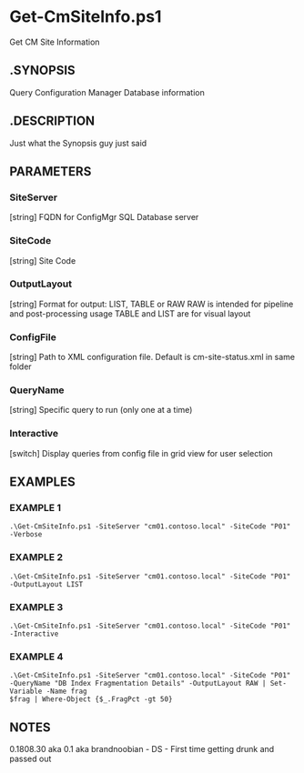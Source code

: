 # Get-CmSiteInfo.ps1
Get CM Site Information

## .SYNOPSIS
Query Configuration Manager Database information

## .DESCRIPTION
Just what the Synopsis guy just said

## PARAMETERS

### SiteServer
[string] FQDN for ConfigMgr SQL Database server

### SiteCode
[string] Site Code

### OutputLayout
[string] Format for output: LIST, TABLE or RAW
RAW is intended for pipeline and post-processing usage
TABLE and LIST are for visual layout

### ConfigFile
[string] Path to XML configuration file. Default is cm-site-status.xml in same folder

### QueryName
[string] Specific query to run (only one at a time)

### Interactive
[switch] Display queries from config file in grid view for user selection

## EXAMPLES

### EXAMPLE 1
```
.\Get-CmSiteInfo.ps1 -SiteServer "cm01.contoso.local" -SiteCode "P01" -Verbose
```

### EXAMPLE 2
```
.\Get-CmSiteInfo.ps1 -SiteServer "cm01.contoso.local" -SiteCode "P01" -OutputLayout LIST
```

### EXAMPLE 3
```
.\Get-CmSiteInfo.ps1 -SiteServer "cm01.contoso.local" -SiteCode "P01" -Interactive
```

### EXAMPLE 4
```
.\Get-CmSiteInfo.ps1 -SiteServer "cm01.contoso.local" -SiteCode "P01" -QueryName "DB Index Fragmentation Details" -OutputLayout RAW | Set-Variable -Name frag
$frag | Where-Object {$_.FragPct -gt 50}
```

## NOTES
0.1808.30 aka 0.1 aka brandnoobian - DS - First time getting drunk and passed out
